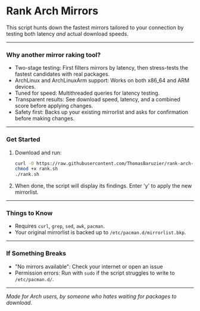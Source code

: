 # Rank Arch Mirrors

This script hunts down the fastest mirrors tailored to your connection by testing both latency *and* actual download speeds.

---

### Why another mirror raking tool?
- Two-stage testing: First filters mirrors by latency, then stress-tests the fastest candidates with real packages.
- ArchLinux and ArchLinuxArm support: Works on both x86_64 and ARM devices.
- Tuned for speed: Multithreaded queries for latency testing.
- Transparent results: See download speed, latency, and a combined score before applying changes.
- Safety first: Backs up your existing mirrorlist and asks for confirmation before making changes.

---

### Get Started  
1. Download and run:
   ```bash  
   curl -O https://raw.githubusercontent.com/ThomasBaruzier/rank-arch-mirrors/refs/heads/main/rank.sh
   chmod +x rank.sh
   ./rank.sh
   ```

2. When done, the script will display its findings. Enter 'y' to apply the new mirrorlist.

---

### Things to Know  
- Requires `curl`, `grep`, `sed`, `awk`, `pacman`.  
- Your original mirrorlist is backed up to `/etc/pacman.d/mirrorlist.bkp`.  

---

### If Something Breaks  
- "No mirrors available": Check your internet or open an issue 
- Permission errors: Run with `sudo` if the script struggles to write to `/etc/pacman.d/`.  

---

*Made for Arch users, by someone who hates waiting for packages to download.*
